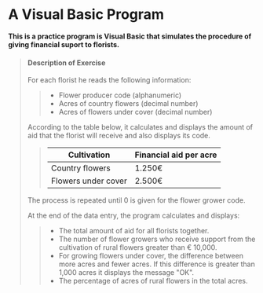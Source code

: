 # A Visual Basic Program

**This is a practice program is Visual Basic that simulates the procedure of giving financial suport to florists.**

>#### Description of Exercise
>
>For each florist he reads the following information:
>>* Flower producer code (alphanumeric)
>>* Acres of country flowers (decimal number)
>>* Acres of flowers under cover (decimal number)
>
> According to the table below, it calculates and displays the amount of aid that the florist will receive and also displays its code.
>>
>>Cultivation | Financial aid per acre
>>------------ | -------------
>>Country flowers | 1.250€
>>Flowers under cover | 2.500€
>>
>
>The process is repeated until 0 is given for the flower grower code.
>
>At the end of the data entry, the program calculates and displays:
>>* The total amount of aid for all florists together.
>>* The number of flower growers who receive support from the cultivation of rural flowers greater than € 10,000.
>>* For growing flowers under cover, the difference between more acres and fewer acres. If this difference is greater than 1,000 acres it displays the message "OK".
>>* The percentage of acres of rural flowers in the total acres.
